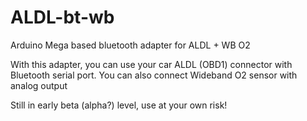 # ALDL-bt-wb
Arduino Mega based bluetooth adapter for ALDL + WB O2

With this adapter, you can use your car ALDL (OBD1) connector with Bluetooth serial port.
You can also connect Wideband O2 sensor with analog output 

Still in early beta (alpha?) level, use at your own risk!


